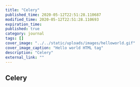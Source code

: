 ```yaml
---
title: "Celery"
published_time: 2020-05-12T22:51:28.110687
modified_time: 2020-05-12T22:51:28.110693
expiration_time: 
published: true
category: journal
tags: []
cover_image: "../../static/uploads/images/helloworld.gif"
cover_image_caption: "Hello world HTML tag"
description: "Celery"
external_link: ""
---
```


## Celery

